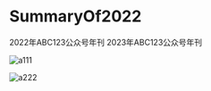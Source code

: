 # SummaryOf2022
2022年ABC123公众号年刊
2023年ABC123公众号年刊

![a111](https://github.com/abc123info/SummaryOf2022/assets/143333826/88886220-caba-44f2-8f99-b911d281ee94)

![a222](https://github.com/abc123info/SummaryOf2022/assets/143333826/ff95e1b2-6712-4f69-b206-09f1fdb6ba0d)

